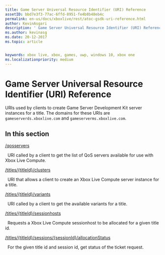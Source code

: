 ```yaml
---
title: Game Server Universal Resource Identifier (URI) Reference
assetID: bbd7e3f3-77ac-6ffd-8951-fe4b8b48eb4c
permalink: en-us/docs/xboxlive/rest/atoc-gsdk-uri-reference.html
author: KevinAsgari
description: ' Game Server Universal Resource Identifier (URI) Reference'
ms.author: kevinasg
ms.date: 20-12-2017
ms.topic: article


keywords: xbox live, xbox, games, uwp, windows 10, xbox one
ms.localizationpriority: medium
---
```



# Game Server Universal Resource Identifier (URI) Reference
URIs used by clients to create Game Server Development Kit server instances for a title. 
The domains for these URIs are `gameserverds.xboxlive.com` and `gameserverms.xboxlive.com`.
 
<a id="ID4EY"></a>

 
## In this section

[/qosservers](uri-qosservers.md)

&nbsp;&nbsp;URI called by a client to get the list of QoS servers available for use with Xbox Live Compute.

[/titles/{titleId}/clusters](uri-titlestitleidclusters.md)

&nbsp;&nbsp;URI that allows a client to create an Xbox Live Compute server instance for a title.

[/titles/{titleId}/variants](uri-titlestitleidvariants.md)

&nbsp;&nbsp;URI called by a client to get the available variants for a title.

[/titles/{titleId}/sessionhosts](uri-titlestitleidsessionhosts.md)

&nbsp;&nbsp;Requests a Xbox Live Compute sessionhost to be allocated for a given title id.

[/titles/{titleId}/sessions/{sessionId}/allocationStatus](uri-titlestitleidsessionssessionidallocationstatus.md)

&nbsp;&nbsp;For the given title id and session id, get status of the ticket request.
 